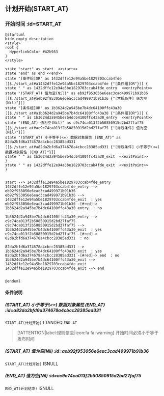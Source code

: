 ## 计划开始(START_AT) <!-- {docsify-ignore-all} -->

   

### 开始时间 :id=START_AT

```plantuml
@startuml
hide empty description
<style>
root {
  HyperlinkColor #42b983
}
</style>

state "start" as start  <<start>>
state "end" as end <<end>>
state "[条件组]OR" as 1432dffe12e94a5be1829703ccab4fde [[$./start_at#a1432dffe12e94a5be1829703ccab4fde {"[条件组]OR"}]] {
state " " as 1432dffe12e94a5be1829703ccab4fde_entry  <<entryPoint>>
state "(START_AT) 值为空(Nil)" as eb92f953056e6eac3cad499971b91b36 [[$./start_at#aeb92f953056e6eac3cad499971b91b36 {"[常规条件] 值为空(Nil)"}]]
state "[条件组]OR" as 1b3624d2a945be7b4dc64100ffc43a30 [[$./start_at#a1b3624d2a945be7b4dc64100ffc43a30 {"[条件组]OR"}]] {
state " " as 1b3624d2a945be7b4dc64100ffc43a30_entry  <<entryPoint>>
state "(END_AT) 值为空(Nil)" as c9c74ca013f2b50850915d2bd27faf75 [[$./start_at#ac9c74ca013f2b50850915d2bd27faf75 {"[常规条件] 值为空(Nil)"}]]
state "(START_AT) 小于等于(<=) 数据对象属性 (END_AT)" as 82da2bfd6a374678a4cbcc28385ad331 [[$./start_at#a82da2bfd6a374678a4cbcc28385ad331 {"[常规条件] 小于等于(<=) 数据对象属性 (END_AT)"}]]
state " " as 1b3624d2a945be7b4dc64100ffc43a30_exit  <<exitPoint>>
}
state " " as 1432dffe12e94a5be1829703ccab4fde_exit  <<exitPoint>>
}


start --> 1432dffe12e94a5be1829703ccab4fde_entry 
1432dffe12e94a5be1829703ccab4fde_entry --> eb92f953056e6eac3cad499971b91b36 
eb92f953056e6eac3cad499971b91b36 --> 1432dffe12e94a5be1829703ccab4fde_exit  : yes
eb92f953056e6eac3cad499971b91b36 -[#red]-> 1b3624d2a945be7b4dc64100ffc43a30_entry  : no

1b3624d2a945be7b4dc64100ffc43a30_entry --> c9c74ca013f2b50850915d2bd27faf75 
c9c74ca013f2b50850915d2bd27faf75 --> 1b3624d2a945be7b4dc64100ffc43a30_exit  : yes
c9c74ca013f2b50850915d2bd27faf75 -[#red]-> 82da2bfd6a374678a4cbcc28385ad331  : no

82da2bfd6a374678a4cbcc28385ad331 --> 1b3624d2a945be7b4dc64100ffc43a30_exit  : yes
82da2bfd6a374678a4cbcc28385ad331 -[#red]-> end  : no
1b3624d2a945be7b4dc64100ffc43a30_exit --> 1432dffe12e94a5be1829703ccab4fde_exit 
1432dffe12e94a5be1829703ccab4fde_exit --> end 


@enduml
```

#### 条件说明

##### (START_AT) 小于等于(<=) 数据对象属性 (END_AT) :id=a82da2bfd6a374678a4cbcc28385ad331



`START_AT(计划开始)` LTANDEQ  `END_AT`

> [!ATTENTION|label:规则信息|icon:fa fa-warning]
> 开始时间必须小于等于发布时间


##### (START_AT) 值为空(Nil) :id=aeb92f953056e6eac3cad499971b91b36



`START_AT(计划开始)` ISNULL 

##### (END_AT) 值为空(Nil) :id=ac9c74ca013f2b50850915d2bd27faf75



`END_AT(计划结束)` ISNULL 






